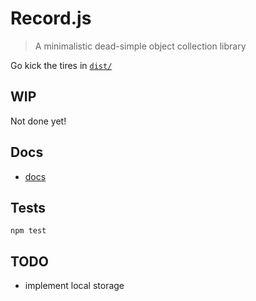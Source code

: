 # Record.js

> A minimalistic dead-simple object collection library

Go kick the tires in [`dist/`](https://raw.githubusercontent.com/n2geoff/record.js/master/dist/record.min.js) 

## WIP

Not done yet!

## Docs

- [docs](docs/doc.md)

## Tests

    npm test

## TODO
- implement local storage
